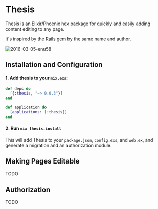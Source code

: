 # Thesis

Thesis is an Elixir/Phoenix hex package for quickly and easily adding content
editing to any page.

It's inspired by the [Rails gem](https://github.com/infinitered/thesis-rails) by
the same name and author.

![2016-03-05-enu58](https://cloud.githubusercontent.com/assets/1479215/13549778/137ec256-e2c2-11e5-8c6e-7cd653cbd52b.gif)

## Installation and Configuration

#### 1. Add thesis to your `mix.exs`:

```elixir
def deps do
  [{:thesis, "~> 0.0.3"}]
end

def application do
  [applications: [:thesis]]
end
```

#### 2. Run `mix thesis.install`

This will add Thesis to your `package.json`, `config.exs`, and `web.ex`,
and generate a migration and an authorization module.

## Making Pages Editable

TODO

## Authorization

TODO

